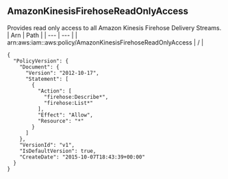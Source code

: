 
## AmazonKinesisFirehoseReadOnlyAccess
Provides read only access to all Amazon Kinesis Firehose Delivery Streams.
| Arn | Path |
| --- | --- |
| arn:aws:iam::aws:policy/AmazonKinesisFirehoseReadOnlyAccess | / |
```
{
  "PolicyVersion": {
    "Document": {
      "Version": "2012-10-17",
      "Statement": [
        {
          "Action": [
            "firehose:Describe*",
            "firehose:List*"
          ],
          "Effect": "Allow",
          "Resource": "*"
        }
      ]
    },
    "VersionId": "v1",
    "IsDefaultVersion": true,
    "CreateDate": "2015-10-07T18:43:39+00:00"
  }
}
```
